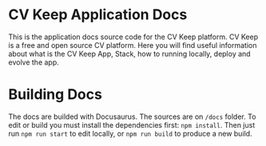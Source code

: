 # CV Keep Application Docs

This is the application docs source code for the CV Keep platform. CV Keep is a free and open source CV platform. Here you will find useful information about what is the CV Keep App, Stack, how to running locally, deploy and evolve the app.

# Building Docs

The docs are builded with Docusaurus. The sources are on `/docs` folder. To edit or build you must install the dependencies first: `npm install`. Then  just run `npm run start` to edit locally, or `npm run build` to produce a new build.